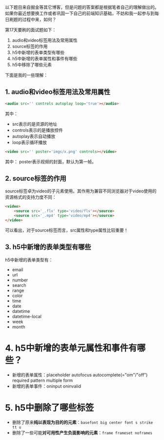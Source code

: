 以下题目来自掘金等其它博客，但是问题的答案都是根据笔者自己的理解做出的。如果你最近想要换工作或者巩固一下自己的前端知识基础，不妨和我一起参与到每日刷题的过程中来，如何？

第17天要刷的面试题如下：
1. audio和video标签用法及常用属性
2. source标签的作用
3. h5中新增的表单类型有哪些
4. h5中新增的表单属性和事件有哪些
5. h5中移除了哪些元素 

下面是我的一些理解：

## 1. audio和video标签用法及常用属性
```html
<audio src='' controls autoplay loop='true'></audio>
```
其中：
- src表示的是资源的地址
- controls表示的是播放控件
- autoplay表示自动播放
- loop表示循环播放


```html
<video src='' poster='imgs/x.png' controls></video>
```
其中：
poster表示视频的封面，默认为第一帧。

## 2. source标签的作用
source标签卓为video的子元素使用。其作用为兼容不同浏览器对于video使用的资源格式的支持力度不同：
```html
<video>
    <source src='_.flv' type='video/flv'></source>
    <source src='_.mp4' type='video/mp4'></source>
</video>
```
可以看出，对于source标签而言，src属性和type属性比较重要！

## 3. h5中新增的表单类型有哪些
h5中新增的表单类型有：
- email
- url
- number
- search
- range
- color
- time
- date
- datetime
- datetime-local
- week
- month

# 4. h5中新增的表单元属性和事件有哪些？
- 新增的表单属性：placeholder autofocus autocomplete(="om"/"off") required pattern multiple form
- 新增的表单事件：oninput oninvalid

# 5. h5中删除了哪些标签
- 删除了原来**纯以表现为目的的元素**：`basefont big center font s strike tt u`
- 删除了一些可能**对可用性产生负面影响的元素**：`frame frameset noframes`